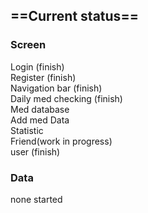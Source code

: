 ## ==Current status==<br/>
### Screen<br/>
Login (finish)<br/>
Register (finish)<br/>
Navigation bar (finish)<br/>
Daily med checking (finish)<br/>
Med database	<br/>
Add med Data<br/>
Statistic<br/>
Friend(work in progress)<br/>
user (finish)<br/>


### Data<br/>
none started

